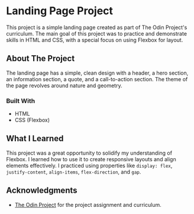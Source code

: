 # Landing Page Project

This project is a simple landing page created as part of The Odin Project's curriculum. The main goal of this project was to practice and demonstrate skills in HTML and CSS, with a special focus on using Flexbox for layout.

## About The Project

The landing page has a simple, clean design with a header, a hero section, an information section, a quote, and a call-to-action section. The theme of the page revolves around nature and geometry.


### Built With

*   HTML
*   CSS (Flexbox)

## What I Learned

This project was a great opportunity to solidify my understanding of Flexbox. I learned how to use it to create responsive layouts and align elements effectively. I practiced using properties like `display: flex`, `justify-content`, `align-items`, `flex-direction`, and `gap`.

## Acknowledgments

*   [The Odin Project](https://www.theodinproject.com/) for the project assignment and curriculum.


